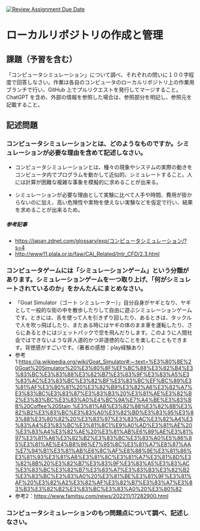 [![Review Assignment Due Date](https://classroom.github.com/assets/deadline-readme-button-24ddc0f5d75046c5622901739e7c5dd533143b0c8e959d652212380cedb1ea36.svg)](https://classroom.github.com/a/wXVH1iCY)
# ローカルリポジトリの作成と管理

## 課題（予習を含む）

「コンピュータシミュレーション」について調べ、それぞれの問いに１００字程度で回答しなさい。作業は各自のコンピュータのローカルリポジトリ上の作業用ブランチで行い、GitHub 上でプルリクエストを発行してマージすること。ChatGPT を含め、外部の情報を参照した場合は、参照部分を明記し、参照元を記載すること。

## 記述問題

### コンピュータシミュレーションとは、どのようなものですか。シミュレーションが必要な理由を含めて記述しなさい。

- コンピュータシミュレーションとは、種々の現象やシステムの実際の動きをコンピュータ内でプログラムを動かして近似的、シミュレートすること。人には計算が困難な複雑な事象を模擬的に求めることが出来る。

- シミュレーションが必要な理由として実験に比べて人手や時間、費用が掛からないのに加え、高い危険性や実物を使えない実験などを仮定で行い、結果を求めることが出来るため。

##### 参考記事
- https://japan.zdnet.com/glossary/exp/コンピュータシミュレーション/?s=4
- http://www11.plala.or.jp/faw/CAI_Related/Intr_CFD/2.3.html

### コンピュータゲームには「シミュレーションゲーム」という分類があります。シミュレーションゲームを一つ取り上げ、「何がシミュレートされているのか」をかんたんにまとめなさい。
- 「Goat Simulator（ゴート シミュレーター）」自分自身がヤギとなり、ヤギとして一般的な街の中を散歩したりして自由に遊ぶシミュレーションゲームです。ときには、舌を使って人を引きずり回したり、あるときは、タックルで人を吹っ飛ばしたり、またある時にはヤギの体のまま車を運転したり、さらにあるときにはジェットパックで空を飛んだりします。このように人間社会ではできないような非人道的かつ非道徳的なことを楽しむこともできます。背徳感がすごいです。（著者の感想：play経験あり）
- 参考1:https://ja.wikipedia.org/wiki/Goat_Simulator#:~:text=%E3%80%8E%20Goat%20Simulator%20%E3%80%8F%EF%BC%88%E3%82%B4%E3%83%BC%E3%83%88%E3%82%B7%E3%83%9F%E3%83%A5%E3%83%AC%E3%83%BC%E3%82%BF%E3%83%BC%EF%BC%89%E3%81%AF%E3%80%81%20%E3%82%B9%E3%82%A6%E3%82%A7%E3%83%BC%E3%83%87%E3%83%B3%20%E3%81%AE%E3%82%B2%E3%83%BC%E3%83%A0%E4%BC%9A%E7%A4%BE%E3%83%BB%20Coffee%20Stain,%E3%81%AB%E3%82%88%E3%82%8B%E3%82%B2%E3%83%BC%E3%83%A0%E3%82%BD%E3%83%95%E3%83%88%E3%80%82%20%E3%83%97%E3%83%AC%E3%82%A4%E3%83%A4%E3%83%BC%E3%81%8C1%E9%A0%AD%E3%81%AE%20%E3%83%A4%E3%82%AE%20%E3%81%AB%E6%89%AE%E3%81%97%E3%81%A6%E3%82%B2%E3%83%BC%E3%83%A0%E5%86%85%E3%81%AE%E4%B8%96%E7%95%8C%E3%81%A7%E8%87%AA%E7%94%B1%E3%81%AB%E6%8C%AF%E8%88%9E%E3%81%86%E3%81%93%E3%81%A8%E3%81%8C%E3%81%A7%E3%81%8D%E3%82%8B%20%E3%82%B7%E3%83%9F%E3%83%A5%E3%83%AC%E3%83%BC%E3%82%B7%E3%83%A7%E3%83%B3%E3%82%B2%E3%83%BC%E3%83%A0%20%E3%81%BE%E3%81%9F%E3%81%AF%20%E3%82%A2%E3%82%AF%E3%82%B7%E3%83%A7%E3%83%B3%E3%82%B2%E3%83%BC%E3%83%A0%20%E3%80%82
- 参考2：https://www.famitsu.com/news/202211/17282900.html

### コンピュータシミュレーションのもつ問題点について調べ、記述しなさい。

